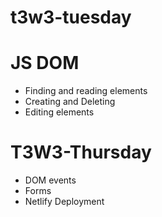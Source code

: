 # t3w3-tuesday
# JS DOM 
- Finding and reading elements 
- Creating and Deleting 
- Editing elements

# T3W3-Thursday
- DOM events
- Forms
- Netlify Deployment